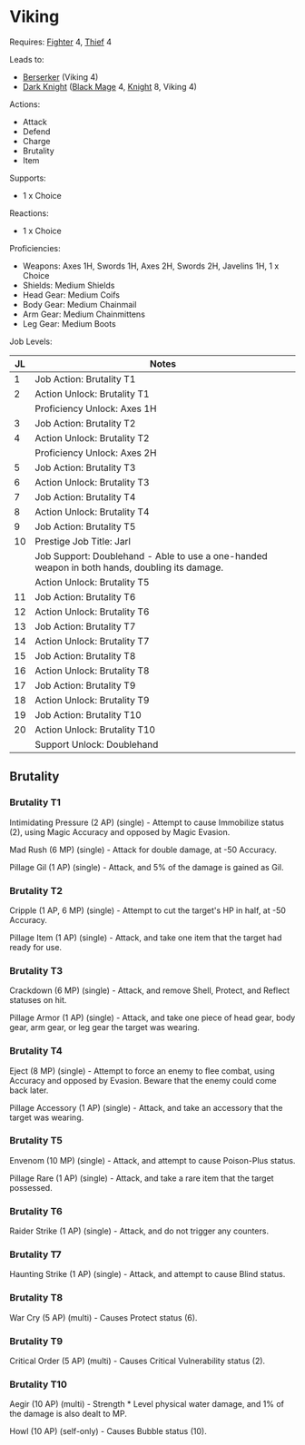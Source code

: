 # Viking

Requires: [Fighter](/Jobs/JobDetails/Fighter.md) 4, [Thief](/Jobs/JobDetails/Thief.md) 4

Leads to:

- [Berserker](/Jobs/JobDetails/Berserker.md) (Viking 4)
- [Dark Knight](/Jobs/JobDetails/DarkKnight.md) ([Black Mage](/Jobs/JobDetails/BlackMage.md) 4, [Knight](/Jobs/JobDetails/Knight.md) 8, Viking 4)

Actions:

- Attack
- Defend
- Charge
- Brutality
- Item

Supports:

- 1 x Choice

Reactions:

- 1 x Choice

Proficiencies:

- Weapons: Axes 1H, Swords 1H, Axes 2H, Swords 2H, Javelins 1H, 1 x Choice
- Shields: Medium Shields
- Head Gear: Medium Coifs
- Body Gear: Medium Chainmail
- Arm Gear: Medium Chainmittens
- Leg Gear: Medium Boots

Job Levels:

| JL | Notes |
| --- | --- |
| 1 | Job Action: Brutality T1
| 2 | Action Unlock: Brutality T1
|   | Proficiency Unlock: Axes 1H
| 3 | Job Action: Brutality T2
| 4 | Action Unlock: Brutality T2
|   | Proficiency Unlock: Axes 2H
| 5 | Job Action: Brutality T3
| 6 | Action Unlock: Brutality T3
| 7 | Job Action: Brutality T4
| 8 | Action Unlock: Brutality T4
| 9 | Job Action: Brutality T5
| 10 | Prestige Job Title: Jarl
|    | Job Support: Doublehand - Able to use a one-handed weapon in both hands, doubling its damage.
|    | Action Unlock: Brutality T5
| 11 | Job Action: Brutality T6
| 12 | Action Unlock: Brutality T6
| 13 | Job Action: Brutality T7
| 14 | Action Unlock: Brutality T7
| 15 | Job Action: Brutality T8
| 16 | Action Unlock: Brutality T8
| 17 | Job Action: Brutality T9
| 18 | Action Unlock: Brutality T9
| 19 | Job Action: Brutality T10
| 20 | Action Unlock: Brutality T10
|    | Support Unlock: Doublehand

## Brutality

### Brutality T1

Intimidating Pressure (2 AP) (single) - Attempt to cause Immobilize status (2), using Magic Accuracy and opposed by Magic Evasion.

Mad Rush (6 MP) (single) - Attack for double damage, at -50 Accuracy.

Pillage Gil (1 AP) (single) - Attack, and 5% of the damage is gained as Gil.

### Brutality T2

Cripple (1 AP, 6 MP) (single) - Attempt to cut the target's HP in half, at -50 Accuracy.

Pillage Item (1 AP) (single) - Attack, and take one item that the target had ready for use.

### Brutality T3

Crackdown (6 MP) (single) - Attack, and remove Shell, Protect, and Reflect statuses on hit.

Pillage Armor (1 AP) (single) - Attack, and take one piece of head gear, body gear, arm gear, or leg gear the target was wearing.

### Brutality T4

Eject (8 MP) (single) - Attempt to force an enemy to flee combat, using Accuracy and opposed by Evasion. Beware that the enemy could come back later.

Pillage Accessory (1 AP) (single) - Attack, and take an accessory that the target was wearing.

### Brutality T5

Envenom (10 MP) (single) - Attack, and attempt to cause Poison-Plus status.

Pillage Rare (1 AP) (single) - Attack, and take a rare item that the target possessed.

### Brutality T6

Raider Strike (1 AP) (single) - Attack, and do not trigger any counters.

### Brutality T7

Haunting Strike (1 AP) (single) - Attack, and attempt to cause Blind status.

### Brutality T8

War Cry (5 AP) (multi) - Causes Protect status (6).

### Brutality T9

Critical Order (5 AP) (multi) - Causes Critical Vulnerability status (2).

### Brutality T10

Aegir (10 AP) (multi) - Strength * Level physical water damage, and 1% of the damage is also dealt to MP.

Howl (10 AP) (self-only) - Causes Bubble status (10).
